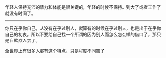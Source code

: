 年轻人保持充沛的精力和体能是很关键的，年轻的时候不保持。到大了或者工作了就没有时间了。
___
你只在乎你自己，从没有在乎过别人，就算有的时候在乎过别人，也是出于在乎你自己的初衷。所以不要给自己找一个所谓的因为别人而怎么怎么样的借口了，那只是自欺欺人罢了。

全世界上有很多人都有这个特点，只是程度不同罢了